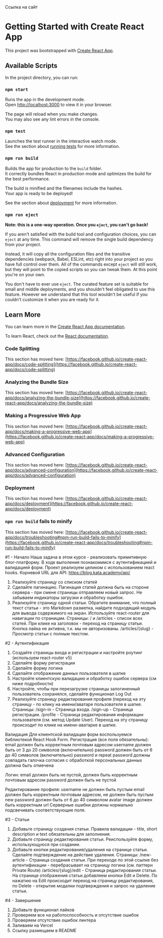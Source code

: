 Ссылка на сайт 
# Getting Started with Create React App

This project was bootstrapped with [Create React App](https://github.com/facebook/create-react-app).

## Available Scripts

In the project directory, you can run:

### `npm start`

Runs the app in the development mode.\
Open [http://localhost:3000](http://localhost:3000) to view it in your browser.

The page will reload when you make changes.\
You may also see any lint errors in the console.

### `npm test`

Launches the test runner in the interactive watch mode.\
See the section about [running tests](https://facebook.github.io/create-react-app/docs/running-tests) for more information.

### `npm run build`

Builds the app for production to the `build` folder.\
It correctly bundles React in production mode and optimizes the build for the best performance.

The build is minified and the filenames include the hashes.\
Your app is ready to be deployed!

See the section about [deployment](https://facebook.github.io/create-react-app/docs/deployment) for more information.

### `npm run eject`

**Note: this is a one-way operation. Once you `eject`, you can't go back!**

If you aren't satisfied with the build tool and configuration choices, you can `eject` at any time. This command will remove the single build dependency from your project.

Instead, it will copy all the configuration files and the transitive dependencies (webpack, Babel, ESLint, etc) right into your project so you have full control over them. All of the commands except `eject` will still work, but they will point to the copied scripts so you can tweak them. At this point you're on your own.

You don't have to ever use `eject`. The curated feature set is suitable for small and middle deployments, and you shouldn't feel obligated to use this feature. However we understand that this tool wouldn't be useful if you couldn't customize it when you are ready for it.

## Learn More

You can learn more in the [Create React App documentation](https://facebook.github.io/create-react-app/docs/getting-started).

To learn React, check out the [React documentation](https://reactjs.org/).

### Code Splitting

This section has moved here: [https://facebook.github.io/create-react-app/docs/code-splitting](https://facebook.github.io/create-react-app/docs/code-splitting)

### Analyzing the Bundle Size

This section has moved here: [https://facebook.github.io/create-react-app/docs/analyzing-the-bundle-size](https://facebook.github.io/create-react-app/docs/analyzing-the-bundle-size)

### Making a Progressive Web App

This section has moved here: [https://facebook.github.io/create-react-app/docs/making-a-progressive-web-app](https://facebook.github.io/create-react-app/docs/making-a-progressive-web-app)

### Advanced Configuration

This section has moved here: [https://facebook.github.io/create-react-app/docs/advanced-configuration](https://facebook.github.io/create-react-app/docs/advanced-configuration)

### Deployment

This section has moved here: [https://facebook.github.io/create-react-app/docs/deployment](https://facebook.github.io/create-react-app/docs/deployment)

### `npm run build` fails to minify

This section has moved here: [https://facebook.github.io/create-react-app/docs/troubleshooting#npm-run-build-fails-to-minify](https://facebook.github.io/create-react-app/docs/troubleshooting#npm-run-build-fails-to-minify)

#1 - Начало
Наша задача в этом курсе - реализовать примитивную блог-платформу. В ходе выполения познакомимся с аутентификацией и валидацией форм.
Проект реализуем целиком с использованием react hooks.
Корневой URL для API: https://blog.kata.academy/api/
1. Реализуйте страницу со списком статей
2. Сделайте пагинацию. Пагинация статей должна быть на стороне сервера - при смене страницы отправляем новый запрос. Не забываем индикаторы загрузки и обработку ошибок.
3. Реализуйте страницу одной статьи. Обратите внимание, что полный текст статьи - это Markdown разметка, найдите подходящий модуль для вывода содержимого на экран.
Используйте react-router для навигации по страницам.
Страницы:
/ и /articles - список всех статей. При клике на заголовок - переход на страницу статьи. Кнопка лайка не активна, т.к. мы не авторизованы.
/articles/{slug} - Просмотр статьи с полным текстом.

#2 - Аутентификация
1. Создайте страницы входа и регистрации и настройте роутинг (используем react-router v5)
2. Сделайте форму регистрации
3. Сделайте форму логина
4. Сделайте отображение данных пользователя в шапке
5. Настройте клиентскую валидацию и обработку ошибок сервера (см ниже подробности)
6. Настройте, чтобы при перезагрузке страницы залогиненный пользователь сохранялся, сделайте функционал Log Out
7. Реализуйте страницу редактирования профиля (переход на эту страницу - по клику на имени/аватаре пользователя в шапке.
Страницы:
/sign-in - Страница входа.
/sign-up - Страница регистрации.
/profile - Страница редактирования информации пользователя (см. метод Update User). Переход на эту страницу происходит по клике на имени-аватарке в шапке.

Валидация
Для клиентской валидации форм воспользуемся библиотекой React Hook Form.
Регистрация (все поля обязательны):
email должен быть корректным почтовым адресом
username должен быть от 3 до 20 символов (включительно)
password должен быть от 6 до 40 символов (включительно)
password и repeat password должны совпадать
галочка согласия с обработкой персональных данных должна быть отмечена

Логин:
email должен быть не пустой, должен быть корректным почтовым адресом
password должен быть не пустой

Редактирование профиля:
username не должен быть пустым
email должен быть корректным почтовым адресом, не должен быть пустым
new password должен быть от 6 до 40 символом
avatar image должен быть корректным url
Серверные ошибки должны нормально подсвечивать соответствующие поля.

#3 - Статьи
1. Добавьте страницу создания статьи. Правила валидации - title, short description и text обязательны для заполнения.
2. Добавьте страницу редактирования статьи. Реиспользуйте форму, использующуюся при создании.
3. Добавьте кнопки редактирования/удаления на странице статьи. Сделайте подтверждение на действие удаления.
Страницы:
/new-article - Страница создания статьи. При переходе по этой ссылке без аутентификации - перебрасывает на страницу логина (см. паттерн Private Route)
/articles/{slug}/edit - Страница редактирования статьи.
На странице отображения статьи добавляем кнопки Edit и Delete. По нажатию на Edit происходит переход на страницу редактирования, по Delete - открытие модалки подтверждения и запрос на удаление статьи.

#4 - Завершение
1. Добавьте функционал лайков
2. Проверяем все на работоспособность и отсутствие ошибок
3. Проверяем отсутствие ошибок линтера
4. Заливаем на Vercel
5. Ссылку размещаем в README